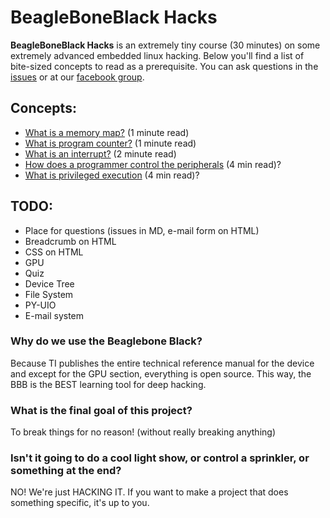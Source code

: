 # BeagleBoneBlack Hacks

**BeagleBoneBlack Hacks** is an extremely tiny course (30 minutes) on some extremely advanced embedded linux hacking. Below you'll find a list of bite-sized concepts to read as a prerequisite. You can ask questions in the [issues](https://github.com/ayjayt/BeagleBoneBlackHack/issues) or at our [facebook group](https://www.facebook.com/groups/beagleboneblack/).

## Concepts:

* [What is a memory map?](docs/memory_map.md) (1 minute read)
* [What is program counter?](docs/program_counter.md) (1 minute read)
* [What is an interrupt?](docs/interrupt.md) (2 minute read)
* [How does a programmer control the peripherals](docs/peripherals.md) (4 min read)?
* [What is privileged execution](docs/privilege.jpg) (4 min read)?

## TODO:

* Place for questions (issues in MD, e-mail form on HTML)
* Breadcrumb on HTML
* CSS on HTML
* GPU
* Quiz
* Device Tree
* File System
* PY-UIO
* E-mail system

### Why do we use the Beaglebone Black?

 Because TI publishes the entire technical reference manual for the device and except for the GPU section, everything is open source. This way, the BBB is the BEST learning tool for deep hacking.

### What is the final goal of this project?

To break things for no reason! (without really breaking anything)

### Isn't it going to do a cool light show, or control a sprinkler, or something at the end?

NO! We're just HACKING IT. If you want to make a project that does something specific, it's up to you.
